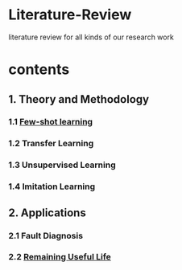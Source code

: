 # Literature-Review
literature review for all kinds of our research work
# contents

## 1. Theory and Methodology
### 1.1 [Few-shot learning](https://github.com/mingzhangPHD/Literature-Review/blob/master/Few-shot%20Learning/paper_review_fs.md)

### 1.2 Transfer Learning

### 1.3 Unsupervised Learning

### 1.4 Imitation Learning

## 2. Applications

### 2.1 Fault Diagnosis

### 2.2 [Remaining Useful Life](https://github.com/mingzhangPHD/Literature-Review/blob/master/remaining%20useful%20life/paper_review.md)


